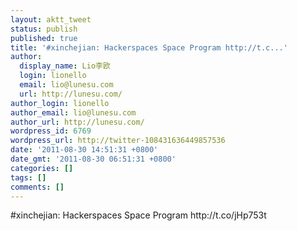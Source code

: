 ```yaml
---
layout: aktt_tweet
status: publish
published: true
title: '#xinchejian: Hackerspaces Space Program http://t.c...'
author:
  display_name: Lio李欧
  login: lionello
  email: lio@lunesu.com
  url: http://lunesu.com/
author_login: lionello
author_email: lio@lunesu.com
author_url: http://lunesu.com/
wordpress_id: 6769
wordpress_url: http://twitter-108431636449857536
date: '2011-08-30 14:51:31 +0800'
date_gmt: '2011-08-30 06:51:31 +0800'
categories: []
tags: []
comments: []
---
```

<p>#xinchejian: Hackerspaces Space Program http://t.co/jHp753t</p>
